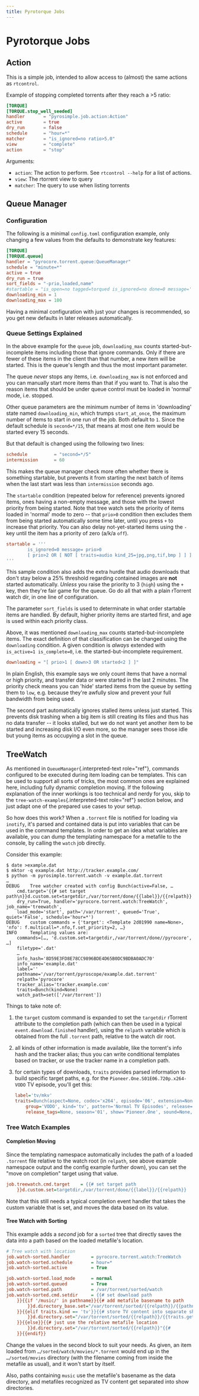 ```yaml
---
title: Pyrotorque Jobs
---
```


# Pyrotorque Jobs

## Action

This is a simple job, intended to allow access to (almost)
the same actions as `rtcontrol`.

Example of stopping completed torrents after they reach a >5 ratio:

```toml
[TORQUE]
[TORQUE.stop_well_seeded]
handler       = "pyrosimple.job.action:Action"
active        = true
dry_run       = false
schedule      = "hour=*"
matcher       = "is_ignored=no ratio>5.0"
view          = "complete"
action        = "stop"
```

Arguments:

* `action`: The action to perform. See `rtcontrol --help` for a list of actions.
* `view`: The rtorrent view to query
* `matcher`: The query to use when listing torrents

## Queue Manager

### Configuration

The following is a minimal `config.toml` configuration
example, only changing a few values from the defaults to demonstrate
key features:

```toml
[TORQUE]
[TORQUE.queue]
handler = "pyrocore.torrent.queue:QueueManager"
schedule = "minute=*"
active = true
dry_run = true
sort_fields = "-prio,loaded,name"
#startable = "is_open=no tagged=torqued is_ignored=no done=0 message=''"
downloading_min = 1
downloading_max = 100
```

Having a minimal configuration with just your changes is recommended, so
you get new defaults in later releases automatically.

### Queue Settings Explained

In the above example for the `queue` job, `downloading_max` counts
started-but-incomplete items including those that ignore commands. Only
if there are fewer of these items in the client than that number, a new
item will be started. This is the queue's length and thus the most
important parameter.

The queue *never* stops any items, i.e. `downloading_max` is not
enforced and you can manually start more items than that if you want to.
That is also the reason items that should be under queue control must be
loaded in 'normal' mode, i.e. stopped.

Other queue parameters are the minimum number of items in
'downloading' state named `downloading_min`, which trumps
`start_at_once`, the maximum number of items to start in one run of the
job. Both default to `1`. Since the default schedule is `second=*/15`,
that means at most one item would be started every 15 seconds.

But that default is changed using the following two lines:

```toml
schedule          = "second=*/5"
intermission      = 60
```

This makes the queue manager check more often whether there is something
startable, but prevents it from starting the next batch of items when
the last start was less than `intermission` seconds ago.

The `startable` condition (repeated below for reference) prevents
ignored items, ones having a non-empty message, and those with the
lowest priority from being started. Note that tree watch sets the
priority of items loaded in 'normal' mode to zero -- that `prio>0`
condition then excludes them from being started automatically some time
later, until you press `+` to increase that priority. You can also delay
not-yet-started items using the `-` key until the item has a priority of
zero (a/k/a `off`).

```toml
startable = '''
        is_ignored=0 message= prio>0
        [ prio>2 OR [ NOT [ traits=audio kind_25=jpg,png,tif,bmp ] ] ]
'''
```

This sample condition also adds the extra hurdle that audio downloads
that don't stay below a 25% threshold regarding contained images are
**not** started automatically. *Unless* you raise the priority to 3
(`high`) using the `+` key, then they're fair game for the queue. Go do
all that with a plain rTorrent watch dir, in one line of configuration.

The parameter `sort_fields` is used to determinate in what order
startable items are handled. By default, higher priority items are
started first, and age is used within each priority class.

Above, it was mentioned `downloading_max` counts started-but-incomplete
items. The exact definition of that classification can be changed using
the `downloading` condition. A given condition is *always* extended with
`is_active=1 is_complete=0`, i.e. the started-but-incomplete
requirement.

```toml
downloading = "[ prio>1 [ down>3 OR started<2 ] ]"
```

In plain English, this example says we only count items that have a
normal or high priority, and transfer data or were started in the last 2
minutes. The priority check means you can 'hide' started items from the
queue by setting them to `low`, e.g. because they're awfully slow and
prevent your full bandwidth from being used.

The second part automatically ignores stalled items unless just started.
This prevents disk trashing when a big item is still creating its files
and thus has no data transfer -- it looks stalled, but we do not want
yet another item to be started and increasing disk I/O even more, so the
manager sees those idle but young items as occupying a slot in the
queue.

## TreeWatch

As mentioned in `QueueManager`{.interpreted-text role="ref"}, commands
configured to be executed during item loading can be templates. This can
be used to support all sorts of tricks, the most common ones are
explained here, including fully dynamic completion moving. If the
following explanation of the inner workings is too technical and nerdy
for you, skip to the `tree-watch-examples`{.interpreted-text role="ref"}
section below, and just adapt one of the prepared use cases to your
setup.

So how does this work? When a `.torrent` file is notified for loading
via `inotify`, it's parsed and contained data is put into variables
that can be used in the command templates. In order to get an idea what
variables are available, you can dump the templating namespace for a
metafile to the console, by calling the `watch` job directly.

Consider this example:

``` shell
$ date >example.dat
$ mktor -q example.dat http://tracker.example.com/
$ python -m pyrosimple.torrent.watch -v example.dat.torrent
…
DEBUG    Tree watcher created with config Bunch(active=False, …
    cmd.target='{{# set target path\n}}d.custom.set=targetdir,/var/torrent/done/{{label}}/{{relpath}}',
    dry_run=True, handler='pyrocore.torrent.watch:TreeWatch', job_name='treewatch',
    load_mode='start', path='/var/torrent', queued='True', quiet='False', schedule='hour=*')
DEBUG    custom commands = {'target': <Template 2d01990 name=None>, 'nfo': f.multicall=*.nfo,f.set_priority=2, …}
INFO     Templating values are:
    commands=[…, 'd.custom.set=targetdir,/var/torrent/done//pyrocore', …]
    filetype='.dat'
    …
    info_hash='8D59E3FD8E78CC9896BDE4D65B0DC9BDBA0ADC70'
    info_name='example.dat'
    label=''
    pathname='/var/torrent/pyroscope/example.dat.torrent'
    relpath='pyrocore'
    tracker_alias='tracker.example.com'
    traits=Bunch(kind=None)
    watch_path=set(['/var/torrent'])
```

Things to take note of:

1.  the `target` custom command is expanded to set the `targetdir`
    rTorrent attribute to the completion path (which can then be used in
    a typical `event.download.finished` handler), using the `relpath`
    variable which is obtained from the full `.torrent` path, relative
    to the watch dir root.

2.  all kinds of other information is made available, like the
    torrent's info hash and the tracker alias; thus you can write
    conditional templates based on tracker, or use the tracker name in a
    completion path.

3.  for certain types of downloads, `traits` provides parsed information
    to build specific target paths, e.g. for the
    `Pioneer.One.S01E06.720p.x264-VODO` TV episode, you'll get this:

    ``` ini
    label='tv/mkv'
    traits=Bunch(aspect=None, codec='x264', episode='06', extension=None, format='720p',
        group='VODO', kind='tv', pattern='Normal TV Episodes', release=None,
        release_tags=None, season='01', show='Pioneer.One', sound=None, title=None)
    ```

### Tree Watch Examples

#### Completion Moving

Since the templating namespace automatically includes the path of a
loaded `.torrent` file relative to the watch root (in `relpath`, see
above example namespace output and the config example further down), you
can set the \"move on completion\" target using that value.

``` ini
job.treewatch.cmd.target    = {{# set target path
    }}d.custom.set=targetdir,/var/torrent/done/{{label}}/{{relpath}}
```

Note that this still needs a typical completion event handler that takes
the custom variable that is set, and moves the data based on its value.

#### Tree Watch with Sorting

This example adds a *second* job for a `sorted` tree that directly saves
the data into a path based on the loaded metafile's location.

```ini
# Tree watch with location
job.watch-sorted.handler        = pyrocore.torrent.watch:TreeWatch
job.watch-sorted.schedule       = hour=*
job.watch-sorted.active         = True

job.watch-sorted.load_mode      = normal
job.watch-sorted.queued         = True
job.watch-sorted.path           = /var/torrent/sorted/watch
job.watch-sorted.cmd.setdir     = {{# set download path
    }}{{if '/music/' in pathname}}{{# add metafile basename to path
        }}d.directory_base.set="/var/torrent/sorted/{{relpath}}/{{pathname|h.pathname}}"{{#
    }}{{elif traits.kind == 'tv'}}{{# store TV content into separate show folders
        }}d.directory.set="/var/torrent/sorted/{{relpath}}/{{traits.get('show', '_UNKNOWN').replace('.',' ').title()}}"{{#
    }}{{else}}{{# just use the relative metafile location
        }}d.directory.set="/var/torrent/sorted/{{relpath}}"{{#
    }}{{endif}}
```

Change the values in the second block to suit your needs. As given, an
item loaded from `…/sorted/watch/movies/*.torrent` would end up in the
`…/sorted/movies` directory (with the filename coming from inside the
metafile as usual), and it won't start by itself.

Also, paths containing `music` use the metafile's basename as the data
directory, and metafiles recognized as TV content get separated into
show directories.
